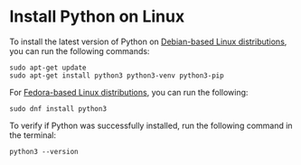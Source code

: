 # Install Python on Linux

To install the latest version of Python on [Debian-based Linux distributions](https://www.debian.org/), you can run the following commands:


```
sudo apt-get update
sudo apt-get install python3 python3-venv python3-pip
```

For [Fedora-based Linux distributions](https://getfedora.org/), you can run the following:

```
sudo dnf install python3
```

To verify if Python was successfully installed, run the following command in the terminal:


```
python3 --version
```
